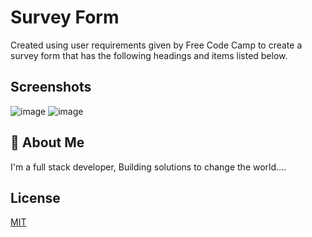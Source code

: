 
# Survey Form 

Created using user requirements given by Free Code Camp to create a survey form that has the following headings and items listed below. 
## Screenshots
![image](https://user-images.githubusercontent.com/40554384/151543305-d010683d-49d0-4893-a1d4-cfe432a1f347.png)
![image](https://user-images.githubusercontent.com/40554384/151543375-ba98e2e8-97e2-4b22-9d93-9330fc9607b9.png)
## 🚀 About Me
I'm a full stack developer, Building solutions to change the world....


## License

[MIT](https://choosealicense.com/licenses/mit/)

